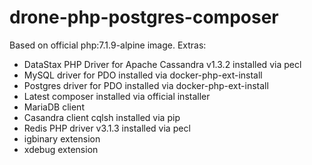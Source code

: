 # drone-php-postgres-composer

Based on official php:7.1.9-alpine image. Extras:

- DataStax PHP Driver for Apache Cassandra v1.3.2 installed via pecl
- MySQL driver for PDO installed via docker-php-ext-install
- Postgres driver for PDO installed via docker-php-ext-install
- Latest composer installed via official installer
- MariaDB client
- Casandra client cqlsh installed via pip
- Redis PHP driver v3.1.3 installed via pecl
- igbinary extension
- xdebug extension
